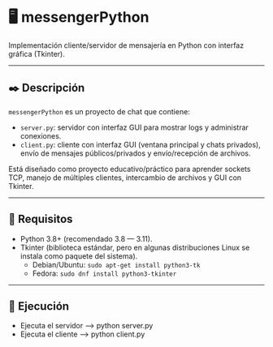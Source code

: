 # 🖥️ messengerPython

Implementación cliente/servidor de mensajería en Python con interfaz gráfica (Tkinter).

---

## ✒️ Descripción
`messengerPython` es un proyecto de chat que contiene:
- `server.py`: servidor con interfaz GUI para mostrar logs y administrar conexiones.
- `client.py`: cliente con interfaz GUI (ventana principal y chats privados), envío de mensajes públicos/privados y envío/recepción de archivos.

Está diseñado como proyecto educativo/práctico para aprender sockets TCP, manejo de múltiples clientes, intercambio de archivos y GUI con Tkinter.

---

## 🔬 Requisitos
- Python 3.8+ (recomendado 3.8 — 3.11).
- Tkinter (biblioteca estándar, pero en algunas distribuciones Linux se instala como paquete del sistema).
  - Debian/Ubuntu: `sudo apt-get install python3-tk`
  - Fedora: `sudo dnf install python3-tkinter`

---

## 🚀 Ejecución
- Ejecuta el servidor --> python server.py
- Ejecuta el cliente --> python client.py




